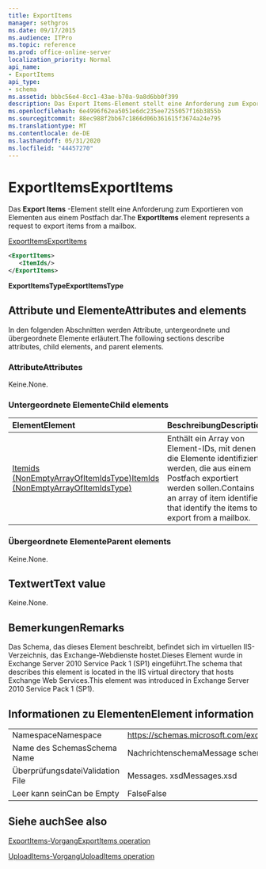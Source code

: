```yaml
---
title: ExportItems
manager: sethgros
ms.date: 09/17/2015
ms.audience: ITPro
ms.topic: reference
ms.prod: office-online-server
localization_priority: Normal
api_name:
- ExportItems
api_type:
- schema
ms.assetid: bbbc56e4-8cc1-43ae-b70a-9a8d6bb0f399
description: Das Export Items-Element stellt eine Anforderung zum Exportieren von Elementen aus einem Postfach dar.
ms.openlocfilehash: 6e4996f62ea5051e6dc235ee7255057f16b3855b
ms.sourcegitcommit: 88ec988f2bb67c1866d06b361615f3674a24e795
ms.translationtype: MT
ms.contentlocale: de-DE
ms.lasthandoff: 05/31/2020
ms.locfileid: "44457270"
---
```

# <a name="exportitems"></a><span data-ttu-id="1bba6-103">ExportItems</span><span class="sxs-lookup"><span data-stu-id="1bba6-103">ExportItems</span></span>

<span data-ttu-id="1bba6-104">Das **Export Items** -Element stellt eine Anforderung zum Exportieren von Elementen aus einem Postfach dar.</span><span class="sxs-lookup"><span data-stu-id="1bba6-104">The **ExportItems** element represents a request to export items from a mailbox.</span></span> 
  
[<span data-ttu-id="1bba6-105">ExportItems</span><span class="sxs-lookup"><span data-stu-id="1bba6-105">ExportItems</span></span>](exportitems.md)
  
```XML
<ExportItems>
   <ItemIds/>
</ExportItems>
```

 <span data-ttu-id="1bba6-106">**ExportItemsType**</span><span class="sxs-lookup"><span data-stu-id="1bba6-106">**ExportItemsType**</span></span>
## <a name="attributes-and-elements"></a><span data-ttu-id="1bba6-107">Attribute und Elemente</span><span class="sxs-lookup"><span data-stu-id="1bba6-107">Attributes and elements</span></span>

<span data-ttu-id="1bba6-108">In den folgenden Abschnitten werden Attribute, untergeordnete und übergeordnete Elemente erläutert.</span><span class="sxs-lookup"><span data-stu-id="1bba6-108">The following sections describe attributes, child elements, and parent elements.</span></span>
  
### <a name="attributes"></a><span data-ttu-id="1bba6-109">Attribute</span><span class="sxs-lookup"><span data-stu-id="1bba6-109">Attributes</span></span>

<span data-ttu-id="1bba6-110">Keine.</span><span class="sxs-lookup"><span data-stu-id="1bba6-110">None.</span></span>
  
### <a name="child-elements"></a><span data-ttu-id="1bba6-111">Untergeordnete Elemente</span><span class="sxs-lookup"><span data-stu-id="1bba6-111">Child elements</span></span>

|<span data-ttu-id="1bba6-112">**Element**</span><span class="sxs-lookup"><span data-stu-id="1bba6-112">**Element**</span></span>|<span data-ttu-id="1bba6-113">**Beschreibung**</span><span class="sxs-lookup"><span data-stu-id="1bba6-113">**Description**</span></span>|
|:-----|:-----|
|[<span data-ttu-id="1bba6-114">Itemids (NonEmptyArrayOfItemIdsType)</span><span class="sxs-lookup"><span data-stu-id="1bba6-114">ItemIds (NonEmptyArrayOfItemIdsType)</span></span>](itemids-nonemptyarrayofitemidstype.md) <br/> |<span data-ttu-id="1bba6-115">Enthält ein Array von Element-IDs, mit denen die Elemente identifiziert werden, die aus einem Postfach exportiert werden sollen.</span><span class="sxs-lookup"><span data-stu-id="1bba6-115">Contains an array of item identifiers that identify the items to export from a mailbox.</span></span>  <br/> |
   
### <a name="parent-elements"></a><span data-ttu-id="1bba6-116">Übergeordnete Elemente</span><span class="sxs-lookup"><span data-stu-id="1bba6-116">Parent elements</span></span>

<span data-ttu-id="1bba6-117">Keine.</span><span class="sxs-lookup"><span data-stu-id="1bba6-117">None.</span></span>
  
## <a name="text-value"></a><span data-ttu-id="1bba6-118">Textwert</span><span class="sxs-lookup"><span data-stu-id="1bba6-118">Text value</span></span>

<span data-ttu-id="1bba6-119">Keine.</span><span class="sxs-lookup"><span data-stu-id="1bba6-119">None.</span></span>
  
## <a name="remarks"></a><span data-ttu-id="1bba6-120">Bemerkungen</span><span class="sxs-lookup"><span data-stu-id="1bba6-120">Remarks</span></span>

<span data-ttu-id="1bba6-121">Das Schema, das dieses Element beschreibt, befindet sich im virtuellen IIS-Verzeichnis, das Exchange-Webdienste hostet.Dieses Element wurde in Exchange Server 2010 Service Pack 1 (SP1) eingeführt.</span><span class="sxs-lookup"><span data-stu-id="1bba6-121">The schema that describes this element is located in the IIS virtual directory that hosts Exchange Web Services.This element was introduced in Exchange Server 2010 Service Pack 1 (SP1).</span></span>
  
## <a name="element-information"></a><span data-ttu-id="1bba6-122">Informationen zu Elementen</span><span class="sxs-lookup"><span data-stu-id="1bba6-122">Element information</span></span>

|||
|:-----|:-----|
|<span data-ttu-id="1bba6-123">Namespace</span><span class="sxs-lookup"><span data-stu-id="1bba6-123">Namespace</span></span>  <br/> |https://schemas.microsoft.com/exchange/services/2006/messages  <br/> |
|<span data-ttu-id="1bba6-124">Name des Schemas</span><span class="sxs-lookup"><span data-stu-id="1bba6-124">Schema Name</span></span>  <br/> |<span data-ttu-id="1bba6-125">Nachrichtenschema</span><span class="sxs-lookup"><span data-stu-id="1bba6-125">Message schema</span></span>  <br/> |
|<span data-ttu-id="1bba6-126">Überprüfungsdatei</span><span class="sxs-lookup"><span data-stu-id="1bba6-126">Validation File</span></span>  <br/> |<span data-ttu-id="1bba6-127">Messages. xsd</span><span class="sxs-lookup"><span data-stu-id="1bba6-127">Messages.xsd</span></span>  <br/> |
|<span data-ttu-id="1bba6-128">Leer kann sein</span><span class="sxs-lookup"><span data-stu-id="1bba6-128">Can be Empty</span></span>  <br/> |<span data-ttu-id="1bba6-129">False</span><span class="sxs-lookup"><span data-stu-id="1bba6-129">False</span></span>  <br/> |
   
## <a name="see-also"></a><span data-ttu-id="1bba6-130">Siehe auch</span><span class="sxs-lookup"><span data-stu-id="1bba6-130">See also</span></span>



[<span data-ttu-id="1bba6-131">ExportItems-Vorgang</span><span class="sxs-lookup"><span data-stu-id="1bba6-131">ExportItems operation</span></span>](exportitems-operation.md)
  
[<span data-ttu-id="1bba6-132">UploadItems-Vorgang</span><span class="sxs-lookup"><span data-stu-id="1bba6-132">UploadItems operation</span></span>](uploaditems-operation.md)

